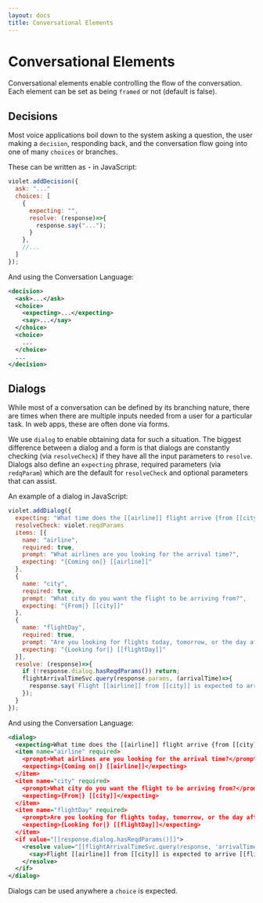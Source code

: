```yaml
---
layout: docs
title: Conversational Elements
---
```

# Conversational Elements

Conversational elements enable controlling the flow of the conversation. Each element can be set as being `framed` or not (default is false).

## Decisions
Most voice applications boil down to the system asking a question, the user making a `decision`, responding back, and the conversation flow going into one of many `choices` or branches.

These can be written as - in JavaScript:
```javascript
violet.addDecision({
  ask: "..."
  choices: [
    {
      expecting: "",
      resolve: (response)=>{
        response.say("...");
      }
    },
    //...
  ]
});
```

And using the Conversation Language:
```xml
<decision>
  <ask>...</ask>
  <choice>
    <expecting>...</expecting>
    <say>...</say>
  </choice>
  <choice>
    ...
  </choice>
  ...
</decision>
```

## Dialogs
While most of a conversation can be defined by its branching nature, there are times when there are multiple inputs needed from a user for a particular task. In web apps, these are often done via forms.

We use `dialog` to enable obtaining data for such a situation. The biggest difference between a dialog and a form is that dialogs are constantly checking (via `resolveCheck`) if they have all the input parameters to `resolve`. Dialogs also define an `expecting` phrase, required parameters (via `redqParam`) which are the default for `resolveCheck` and optional parameters that can assist.

An example of a dialog in JavaScript:

```javascript
violet.addDialog({
  expecting: "What time does the [[airline]] flight arrive {from [[city]]|}"
  resolveCheck: violet.reqdParams
  items: [{
    name: "airline",
    required: true,
    prompt: "What airlines are you looking for the arrival time?",
    expecting: "{Coming on|} [[airline]]"
  },
  {
    name: "city",
    required: true,
    prompt: "What city do you want the flight to be arriving from?",
    expecting: "{From|} [[city]]"
  },
  {
    name: "flightDay",
    required: true,
    prompt: "Are you looking for flights today, tomorrow, or the day after?",
    expecting: "{Looking for|} [[flightDay]]"
  }],
  resolve: (response)=>{
    if (!response.dialog.hasReqdParams()) return;
    flightArrivalTimeSvc.query(response.params, (arrivalTime)=>{
      response.say(`Flight [[airline]] from [[city]] is expected to arrive [[flightDay]] at ${arrivalTime}`);
    });
  }
});
```

And using the Conversation Language:
```xml
<dialog>
  <expecting>What time does the [[airline]] flight arrive {from [[city]]|}</expecting>
  <item name="airline" required>
    <prompt>What airlines are you looking for the arrival time?</prompt>
    <expecting>{Coming on|} [[airline]]</expecting>
  </item>
  <item name="city" required>
    <prompt>What city do you want the flight to be arriving from?</prompt>
    <expecting>{From|} [[city]]</expecting>
  </item>
  <item name="flightDay" required>
    <prompt>Are you looking for flights today, tomorrow, or the day after?</prompt>
    <expecting>{Looking for|} [[flightDay]]</expecting>
  </item>
  <if value="[[response.dialog.hasReqdParams()]]">
    <resolve value="[[flightArrivalTimeSvc.query(response, 'arrivalTime')]]">
      <say>Flight [[airline]] from [[city]] is expected to arrive [[flightDay]] at [[arrivalTime]]</say>
    </resolve>    
  </if>
</dialog>
```

Dialogs can be used anywhere a `choice` is expected.
